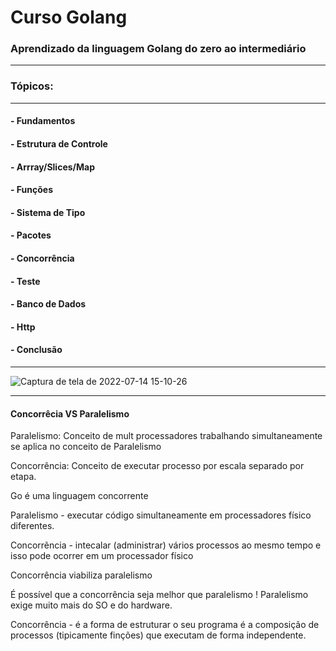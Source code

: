# Curso Golang

### Aprendizado da linguagem Golang do zero ao intermediário



---
### Tópicos:
----

#### - Fundamentos
#### - Estrutura de Controle
#### - Arrray/Slices/Map
#### - Funções
#### - Sistema de Tipo
#### - Pacotes
#### - Concorrência
#### - Teste
#### - Banco de Dados
#### - Http
#### - Conclusão 
---

![Captura de tela de 2022-07-14 15-10-26](https://user-images.githubusercontent.com/102867453/179053984-3b302bf6-c490-4940-9914-47bf38a5daf3.png)



----

#### Concorrêcia VS Paralelismo

Paralelismo: Conceito de mult processadores trabalhando simultaneamente se aplica no conceito de Paralelismo

Concorrência: Conceito de executar processo por escala separado por etapa.

Go é uma linguagem concorrente 

Paralelismo - executar código simultaneamente em processadores físico diferentes.

Concorrẽncia - intecalar (administrar) vários processos ao mesmo tempo e isso pode ocorrer em um processador físico

Concorrência viabiliza paralelismo

É possível que a concorrência seja melhor que paralelismo !
Paralelismo exige muito mais do SO e do hardware.

Concorrência - é a forma de estruturar o seu programa 
é a composição de processos (tipicamente finções) que executam de forma independente.
